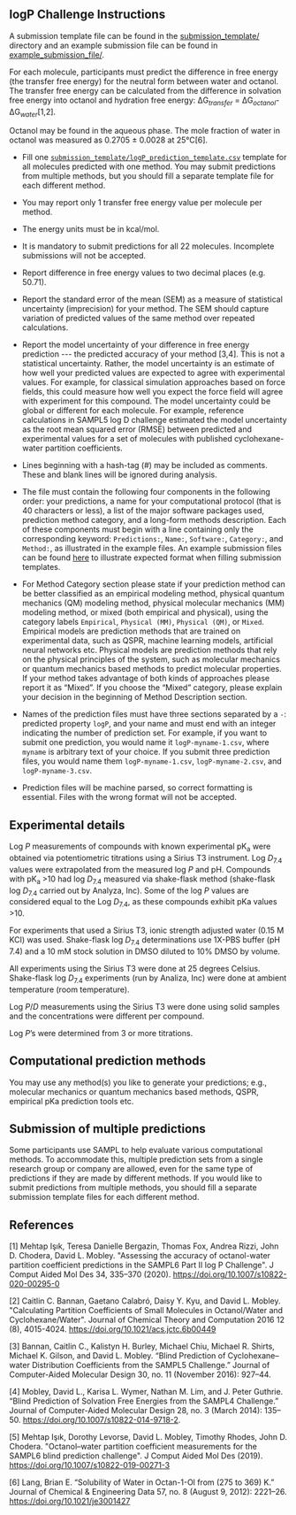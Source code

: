 ## logP Challenge Instructions

A submission template file can be found in the [submission_template/](submission_template/) directory and an example submission file can be found in [example_submission_file/](example_submission_file/).

For each molecule, participants must predict the difference in free energy (the transfer free energy) for the neutral form between water and octanol. The transfer free energy can be calculated from the difference in solvation free energy into octanol and hydration free energy: ΔG<sub>*transfer*</sub> = ΔG<sub>*octanol*</sub>-ΔG<sub>*water*</sub>[1,2].

Octanol may be found in the aqueous phase. The mole fraction of water in octanol was measured as 0.2705 ± 0.0028 at 25°C[6].

- Fill one [`submission_template/logP_prediction_template.csv`](submission_template/logP_prediction_template.csv) template for all molecules predicted with one method. You may submit predictions from multiple methods, but you should fill a separate template file for each different method.

- You may report only 1 transfer free energy value per molecule per method.

- The energy units must be in kcal/mol.

- It is mandatory to submit predictions for all 22 molecules. Incomplete submissions will not be accepted.

- Report difference in free energy values to two decimal places (e.g. 50.71).

- Report the standard error of the mean (SEM) as a measure of statistical uncertainty (imprecision) for your method. The SEM should capture variation of predicted values of the same method over repeated calculations.

- Report the model uncertainty of your difference in free energy prediction --- the predicted accuracy of your method [3,4]. This is not a statistical uncertainty. Rather, the model uncertainty is an estimate of how well your predicted values are expected to agree with experimental values. For example, for classical simulation approaches based on force fields, this could measure how well you expect the force field will agree with experiment for this compound. The model uncertainty could be global or different for each molecule. For example, reference calculations in SAMPL5 log D challenge estimated the model uncertainty as the root mean squared error (RMSE) between predicted and experimental values for a set of molecules with published cyclohexane-water partition coefficients.

- Lines beginning with a hash-tag (#) may be included as comments. These and blank lines will be ignored during analysis.

- The file must contain the following four components in the following order: your predictions, a name for your computational protocol (that is 40 characters or less), a list of the major software packages used, prediction method category, and a long-form methods description. Each of these components must begin with a line containing only the corresponding keyword: `Predictions:`, `Name:`, `Software:`, `Category:`, and `Method:`, as illustrated in the example files. An example submission files can be found [here](example_submission_file/logP-DanielleBergazinExampleFile-1.csv) to illustrate expected format when filling submission templates.


- For Method Category section please state if your prediction method can be better classified as an empirical modeling method, physical quantum mechanics (QM) modeling method, physical molecular mechanics (MM) modeling method, or mixed (both empirical and physical), using the category labels `Empirical`, `Physical (MM)`, `Physical (QM)`, or `Mixed`. Empirical models are prediction methods that are trained on experimental data, such as QSPR, machine learning models, artificial neural networks etc. Physical models are prediction methods that rely on the physical principles of the system, such as molecular mechanics or quantum mechanics based methods to predict molecular properties. If your method takes advantage of both kinds of approaches please report it as “Mixed”. If you choose the “Mixed” category, please explain your decision in the beginning of Method Description section.

- Names of the prediction files must have three sections separated by a `-`: predicted property `logP`, and your name and must end with an integer indicating the number of prediction set. For example, if you want to submit one prediction, you would name it `logP-myname-1.csv`, where `myname` is arbitrary text of your choice. If you submit three prediction files, you would name them `logP-myname-1.csv`, `logP-myname-2.csv`, and `logP-myname-3.csv`.

- Prediction files will be machine parsed, so correct formatting is essential. Files with the wrong format will not be accepted.

## Experimental details
Log *P* measurements of compounds with known experimental pK<sub>a</sub> were obtained via potentiometric titrations using a Sirius T3 instrument. Log *D*<sub>7.4</sub> values were extrapolated from the measured log *P* and pH. Compounds with pK<sub>a</sub> >10 had log *D*<sub>7.4</sub> measured via shake-flask method (shake-flask log *D*<sub>7.4</sub> carried out by Analyza, Inc). Some of the log *P* values are considered equal to the Log *D*<sub>7.4</sub>, as these compounds exhibit pKa values >10.

For experiments that used a Sirius T3, ionic strength adjusted water (0.15 M KCI) was used. Shake-flask log *D*<sub>7.4</sub> determinations use 1X-PBS buffer (pH 7.4) and a 10 mM stock solution in DMSO diluted to 10% DMSO by volume.

All experiments using the Sirius T3 were done at 25 degrees Celsius. Shake-flask log *D*<sub>7.4</sub> experiments (run by Analiza, Inc) were done at ambient temperature (room temperature).

Log *P*/*D* measurements using the Sirius T3 were done using solid samples and the concentrations were different per compound.  

Log *P*’s were determined from 3 or more titrations.




## Computational prediction methods
You may use any method(s) you like to generate your predictions; e.g., molecular mechanics or quantum mechanics based methods, QSPR, empirical pKa prediction tools etc.

## Submission of multiple predictions
Some participants use SAMPL to help evaluate various computational methods. To accommodate this, multiple prediction sets from a single research group or company are allowed, even for the same type of predictions if they are made by different methods. If you would like to submit predictions from multiple methods, you should fill a separate submission template files for each different method.


## References
[1] Mehtap Işık, Teresa Danielle Bergazin, Thomas Fox, Andrea Rizzi, John D. Chodera, David L. Mobley. "Assessing the accuracy of octanol-water partition coefficient predictions in the SAMPL6 Part II log P Challenge". J Comput Aided Mol Des 34, 335–370 (2020). https://doi.org/10.1007/s10822-020-00295-0

[2] Caitlin C. Bannan, Gaetano Calabró, Daisy Y. Kyu, and David L. Mobley. "Calculating Partition Coefficients of Small Molecules in Octanol/Water and Cyclohexane/Water". Journal of Chemical Theory and Computation 2016 12 (8), 4015-4024. https://doi.org/10.1021/acs.jctc.6b00449

[3] Bannan, Caitlin C., Kalistyn H. Burley, Michael Chiu, Michael R. Shirts, Michael K. Gilson, and David L. Mobley. “Blind Prediction of Cyclohexane–water Distribution Coefficients from the SAMPL5 Challenge.” Journal of Computer-Aided Molecular Design 30, no. 11 (November 2016): 927–44.

[4] Mobley, David L., Karisa L. Wymer, Nathan M. Lim, and J. Peter Guthrie. “Blind Prediction of Solvation Free Energies from the SAMPL4 Challenge.” Journal of Computer-Aided Molecular Design 28, no. 3 (March 2014): 135–50. https://doi.org/10.1007/s10822-014-9718-2.

[5] Mehtap Işık, Dorothy Levorse, David L. Mobley, Timothy Rhodes, John D. Chodera. "Octanol–water partition coefficient measurements for the SAMPL6 blind prediction challenge". J Comput Aided Mol Des (2019). https://doi.org/10.1007/s10822-019-00271-3

[6] Lang, Brian E. “Solubility of Water in Octan-1-Ol from (275 to 369) K.” Journal of Chemical & Engineering Data 57, no. 8 (August 9, 2012): 2221–26. https://doi.org/10.1021/je3001427
